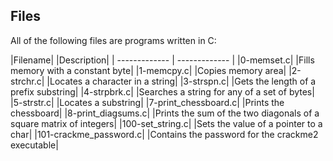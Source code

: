 ## Files

All of the following files are programs written in C:

|Filename|	|Description|
| ------------- | ------------- |
|0-memset.c|	|Fills memory with a constant byte|
|1-memcpy.c|	|Copies memory area|
|2-strchr.c|	|Locates a character in a string|
|3-strspn.c|	|Gets the length of a prefix substring|
|4-strpbrk.c|	|Searches a string for any of a set of bytes|
|5-strstr.c|	|Locates a substring|
|7-print_chessboard.c|	|Prints the chessboard|
|8-print_diagsums.c|	|Prints the sum of the two diagonals of a square matrix of integers|
|100-set_string.c|	|Sets the value of a pointer to a char|
|101-crackme_password.c|	|Contains the password for the crackme2 executable|
